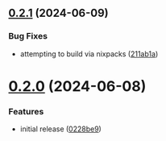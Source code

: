 ## [0.2.1](https://github.com/iloveitaly/github-overlord/compare/v0.2.0...v0.2.1) (2024-06-09)


### Bug Fixes

* attempting to build via nixpacks ([211ab1a](https://github.com/iloveitaly/github-overlord/commit/211ab1abff37a203e8a7206fc842dc1892eac3bf))



# [0.2.0](https://github.com/iloveitaly/github-overlord/compare/0228be966402f2ccf554a0c09ff5030db69985b8...v0.2.0) (2024-06-08)


### Features

* initial release ([0228be9](https://github.com/iloveitaly/github-overlord/commit/0228be966402f2ccf554a0c09ff5030db69985b8))



